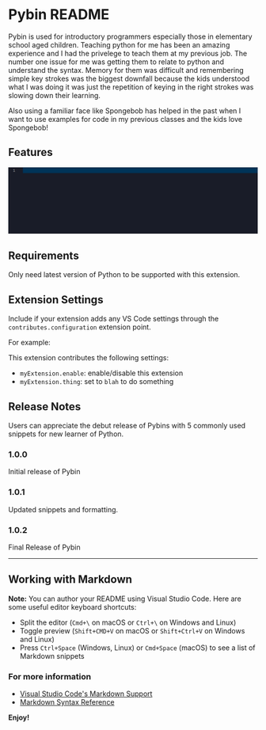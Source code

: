 # Pybin README

Pybin is used for introductory programmers especially those in elementary school aged children. 
Teaching python for me has been an amazing experience and I had the privelege to teach them at my 
previous job. The number one issue for me was getting them to relate to python and understand the syntax.
Memory for them was difficult and remembering simple key strokes was the biggest downfall because the kids understood what I was doing it was just the repetition of keying in the right strokes was slowing down their learning.


Also using a familiar face like Spongebob has helped in the past when I want to use examples for code in my previous classes and the kids love Spongebob!
## Features


![](Demo.gif)



## Requirements

Only need latest version of Python to be supported with this extension.

## Extension Settings

Include if your extension adds any VS Code settings through the `contributes.configuration` extension point.

For example:

This extension contributes the following settings:

* `myExtension.enable`: enable/disable this extension
* `myExtension.thing`: set to `blah` to do something


## Release Notes

Users can appreciate the debut release of Pybins with 5 commonly used snippets for new learner of Python.

### 1.0.0

Initial release of Pybin

### 1.0.1

Updated snippets and formatting.

### 1.0.2

Final Release of Pybin


-----------------------------------------------------------------------------------------------------------

## Working with Markdown

**Note:** You can author your README using Visual Studio Code.  Here are some useful editor keyboard shortcuts:

* Split the editor (`Cmd+\` on macOS or `Ctrl+\` on Windows and Linux)
* Toggle preview (`Shift+CMD+V` on macOS or `Shift+Ctrl+V` on Windows and Linux)
* Press `Ctrl+Space` (Windows, Linux) or `Cmd+Space` (macOS) to see a list of Markdown snippets

### For more information

* [Visual Studio Code's Markdown Support](http://code.visualstudio.com/docs/languages/markdown)
* [Markdown Syntax Reference](https://help.github.com/articles/markdown-basics/)

**Enjoy!**
